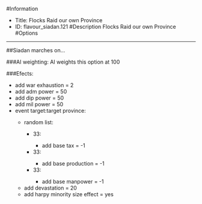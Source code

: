 #Information
 - Title: Flocks Raid our own Province
 - ID: flavour_siadan.121
#Description
Flocks Raid our own Province
#Options

___
##Siadan marches on...

###AI weighting:
AI weights this option at 100


###Efects:<ul><li>add war exhaustion = 2</li><li>add adm power = 50</li><li>add dip power = 50</li><li>add mil power = 50</li><li>event target:target province:</li><ul><li>random list:</li><ul><li>33:</li><ul><li>add base tax = -1</li></ul><li>33:</li><ul><li>add base production = -1</li></ul><li>33:</li><ul><li>add base manpower = -1</li></ul></ul><li>add devastation = 20</li><li>add harpy minority size effect = yes</li></ul></ul>

